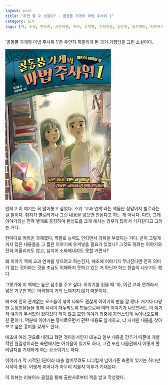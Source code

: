 ```yaml
---
layout: post
title: "하면 할 수 있잖아? - 골동품 가게와 마법 주사위 1"
category: 도서
tags: [책, 소설, 판타지, 시간여행, 역사, 윤자영, 은정지음, 김은정, 슬로래빗, 리뷰어스 클럽, 서평]
---
```


'골동품 가게와 마법 주사위 1'은
우연히 휘말리게 된 과거 기행담을 그린 소설이다.

![표지](/images/antique-shop-and-magic-dice-1-book-h480.jpg)

언제고 이 얘기는 꼭 털어놓고 싶었다.
소위 '교과 연계'라는 책들은 정말이지 별로라는 걸 말이다.
취지가 별로라거나 그런 내용을 넣으면 안된다고 하는 게 아니다.
다만, 그게 이야기와는 전혀 별개로 등장하며 완성도를 크게 해치는 경우가 많아서 거지같다고 그러는 거다.

한마디로 어려운 과제였다, 막말로 능력도 안되면서 과욕을 부렸다는 거다.
굳이 그렇게까지 많은 내용들을 그 짧은 이야기에 우겨넣을 필요가 있었나?
그것도 하려는 이야기와 전혀 어울리지도 않고,
심지어 소화해내지도 못할 거면서?

왜 이야기 책에 교과 연계를 넣으려고 하는건지,
애초에 이야기가 무너진다면 전혀 의미가 없는 것이라는 것을
조금도 이해하지 못하고 있는 거 아닌가 하는 한숨이 나오기도 했다.

그렇기에 이 책에는 높은 점수를 주고 싶다.
이야기를 읽을 때 '아, 이건 교과 연계라서 넣은 거구만'하는 어색함이 거의 느껴지지 않기 때문이다.

애초에 전혀 관계없는 요소들이 섞여 나와도 괜찮게 이야기의 판을 잘 짰다.
거기다 다양한 등장인물들을 통해 각각이 대두되도록 만듦으로써
여러 이야기가 나오면서도 이 얘기 저 얘기가 두서없이 왔다갔다 하지 않고
모험 이야기 와중에 자연스럽게 녹아나오도록 한 편이다.
덕분에 이야기는 흥미로우면서 관련 내용도 알게하고, 더 자세한 내용을 찾아보고 싶은 흥미를 갖게도 한다.

애초에 여러 권으로 내려고 했던 것이라서인지
대놓고 일부 내용을 감추기 때문에
개별적인 완결성이라는 측면에서는 아쉬움이 있기도 하나,
그건 또한 다음권에서 어떻게 풀어낼지를 기대하게 하는 요소이기도 하다.

이야기가 막 시작된 1권이라 대충 얼버무려도 너그럽게 넘어가준 측면이 있기는 하다만 시작이 좋다.
어떻게 이어나가 마무리 지을지 이후가 기대된다.



<div class="im im-info">
이 리뷰는 리뷰어스 클럽을 통해 출판사로부터 책을 받고 작성했다.
</div>
